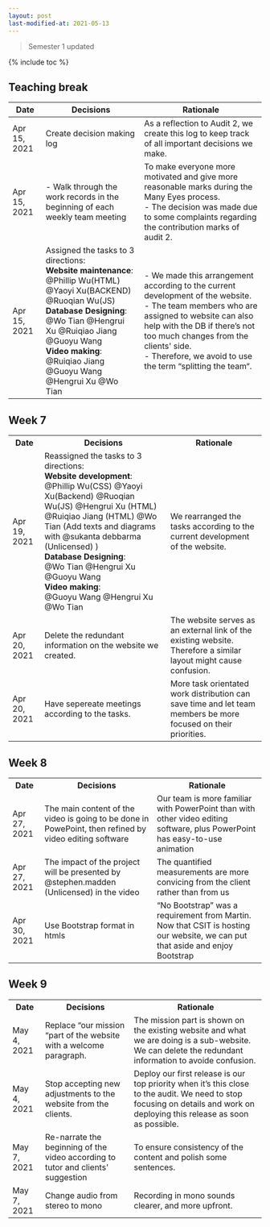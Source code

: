 ```yaml
---
layout: post
last-modified-at: 2021-05-13
---
```


> Semester 1 updated

{% include toc %}

## Teaching break

| Date         | Decisions                                                                                                                                                                                                                                                                                                                 | Rationale                                                                                                                                                                                                                                                                          |
| ------------ | ------------------------------------------------------------------------------------------------------------------------------------------------------------------------------------------------------------------------------------------------------------------------------------------------------------------------- | ---------------------------------------------------------------------------------------------------------------------------------------------------------------------------------------------------------------------------------------------------------------------------------- |
| Apr 15, 2021 | Create decision making log                                                                                                                                                                                                                                                                                                | As a reflection to Audit 2, we create this log to keep track of all important decisions we make.                                                                                                                                                                                   |
| Apr 15, 2021 | - Walk through the work records in the beginning of each weekly team meeting                                                                                                                                                                                                                                              | To make everyone more motivated and give more reasonable marks during the Many Eyes process. <br>- The decision was made due to some complaints regarding the contribution marks of audit 2.                                                                                       |
| Apr 15, 2021 | Assigned the tasks to 3 directions: <br><strong>Website maintenance</strong>:<br> @Phillip Wu(HTML) @Yaoyi Xu(BACKEND) @Ruoqian Wu(JS) <br><strong>Database Designing</strong>:<br> @Wo Tian @Hengrui Xu @Ruiqiao Jiang @Guoyu Wang<br><strong>Video making</strong>:<br> @Ruiqiao Jiang @Guoyu Wang @Hengrui Xu @Wo Tian | - We made this arrangement according to the current development of the website.<br>- The team members who are assigned to website can also help with the DB if there’s not too much changes from the clients' side.<br>- Therefore, we avoid to use the term “splitting the team“. |

## Week 7

<table>
  <tr>
    <th>Date</th>
    <th>Decisions</th>
    <th>Rationale</th>
  </tr>
  <tr>
    <td>Apr 19, 2021</td>
    <td>Reassigned the tasks to 3 directions:<br>
      <strong>Website development</strong>:<br> 
      @Phillip Wu(CSS) @Yaoyi Xu(Backend) @Ruoqian Wu(JS) @Hengrui Xu (HTML) @Ruiqiao Jiang (HTML) @Wo Tian (Add texts and diagrams with @sukanta debbarma (Unlicensed) )<br>
      <strong>Database Designing</strong>:<br> 
      @Wo Tian @Hengrui Xu  @Guoyu Wang<br>
      <strong>Video making</strong>:<br> 
      @Guoyu Wang @Hengrui Xu @Wo Tian </td>
    <td>We rearranged the tasks according to the current development of the website.</td>
  </tr>
  <tr>
    <td>Apr 20, 2021</td>
    <td>Delete the redundant information on the website we created.</td>
    <td>The website serves as an external link of the existing website. Therefore a similar layout might cause confusion.</td>
  </tr>
  <tr>
    <td>Apr 20, 2021</td>
    <td>Have sepereate meetings according to the tasks.</td>
    <td>More task orientated work distribution can save time and let team members be more focused on their priorities.</td>
  </tr>
</table>

## Week 8

<table>
  <tr>
    <th>Date</th>
    <th>Decisions</th>
    <th>Rationale</th>
  </tr>
  <tr>
    <td>Apr 27, 2021</td>
    <td>The main content of the video is going to be done in PowePoint, then refined by video editing software</td>
    <td>Our team is more familiar with PowerPoint than with other video editing software, plus PowerPoint has easy-to-use animation</td>
  </tr>
  <tr>
    <td>Apr 27, 2021</td>
    <td>The impact of the project will be presented by @stephen.madden (Unlicensed) in the video</td>
    <td>The quantified measurements are more convicing from the client rather than from us</td>
  </tr>
  <tr>
    <td>Apr 30, 2021</td>
    <td>Use Bootstrap format in htmls </td>
    <td>“No Bootstrap” was a requirement from Martin. Now that CSIT is hosting our website, we can put that aside and enjoy Bootstrap</td>
  </tr>
</table>

## Week 9

<table>
  <tr>
    <th>Date</th>
    <th>Decisions</th>
    <th>Rationale</th>
  </tr>
  <tr>
    <td>May 4, 2021</td>
    <td>Replace “our mission “part of the website with a welcome paragraph.</td>
    <td>The mission part is shown on the existing website and what we are doing is a sub-website. We can delete the redundant information to avoide confusion.</td>
  </tr>
  <tr>
    <td>May 4, 2021</td>
    <td>Stop accepting new adjustments to the website from the clients.</td>
    <td>Deploy our first release is our top priority when it’s this close to the audit. We need to stop focusing on details and work on deploying this release as soon as possible.</td>
  </tr>
  <tr>
    <td>May 7, 2021</td>
    <td>Re-narrate the beginning of the video according to tutor and clients' suggestion</td>
    <td>To ensure consistency of the content and polish some sentences.</td>
  </tr>
  <tr>
    <td>May 7, 2021</td>
    <td>Change audio from stereo to mono</td>
    <td>Recording in mono sounds clearer, and more upfront.</td>
  </tr>
</table>
